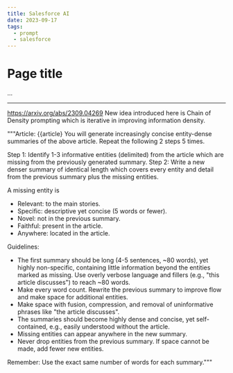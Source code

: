 ```yaml
---
title: Salesforce AI
date: 2023-09-17
tags:
  - prompt
  - salesforce
---
```


# Page title

...

---

https://arxiv.org/abs/2309.04269 New idea introduced here is Chain of Density prompting which is iterative in improving information density.

"""Article: {{article}
You will generate increasingly concise entity-dense summaries of the above article. Repeat the following 2 steps 5 times.

Step 1: Identify 1-3 informative entities (delimited) from the article which are missing from the previously generated summary.
Step 2: Write a new denser summary of identical length which covers every entity and detail from the previous summary plus the missing entities.

A missing entity is

- Relevant: to the main stories.
- Specific: descriptive yet concise (5 words or fewer).
- Novel: not in the previous summary.
- Faithful: present in the article.
- Anywhere: located in the article.

Guidelines:

- The first summary should be long (4-5 sentences, ~80 words), yet highly non-specific, containing little information beyond the entities marked as missing. Use overly verbose language and fillers (e.g., "this article discusses") to reach ~80 words.
- Make every word count. Rewrite the previous summary to improve flow and make space for additional entities.
- Make space with fusion, compression, and removal of uninformative phrases like "the article discusses".
- The summaries should become highly dense and concise, yet self-contained, e.g., easily understood without the article.
- Missing entities can appear anywhere in the new summary.
- Never drop entities from the previous summary. If space cannot be made, add fewer new entities.

Remember: Use the exact same number of words for each summary."""
